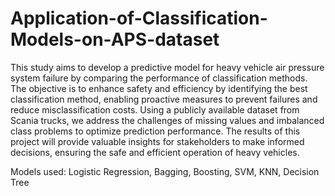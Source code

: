 # Application-of-Classification-Models-on-APS-dataset

This study aims to develop a predictive model for heavy vehicle air pressure system failure by comparing the performance of classification methods. The objective is to enhance safety and efficiency by identifying the best classification method, enabling proactive measures to prevent failures and reduce misclassification costs. Using a publicly available dataset from Scania trucks, we address the challenges of missing values and imbalanced class problems to optimize prediction performance. The results of this project will provide valuable insights for stakeholders to make informed decisions, ensuring the safe and efficient operation of heavy vehicles.

Models used:
Logistic Regression,
Bagging,
Boosting,
SVM,
KNN,
Decision Tree
